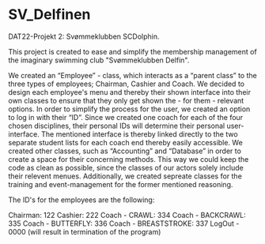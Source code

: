 # SV_Delfinen
DAT22-Projekt 2: Svømmeklubben SCDolphin.

This project is created to ease and simplify the membership management of the imaginary swimming club "Svømmeklubben Delfin".

We created an “Employee” - class, which interacts as a “parent class” to the three types of employees; 
Chairman, Cashier and Coach. We decided to design each employee's menu and thereby their shown interface into their own classes to ensure that they only get shown the - for them - relevant options. In order to simplify the process for the user, we created an option to log in with their “ID”. Since we created one coach for each of the four chosen disciplines, their personal IDs will determine their personal user-interface. The mentioned interface is thereby linked directly to the two separate student lists for each coach end thereby easily accessible. We created other classes, such as “Accounting” and “Database” in order to create a space for their concerning methods. This way we could keep the code as clean as possible, since the classes of our actors solely include their relevent menues. Additionally, we created sepreate classes for the training and event-management for the former mentioned reasoning.

The ID's for the employees are the following:

Chairman: 122
Cashier: 222
Coach - CRAWL: 334
Coach - BACKCRAWL: 335
Coach - BUTTERFLY: 336
Coach - BREASTSTROKE: 337
LogOut - 0000 (will result in termination of the program)
